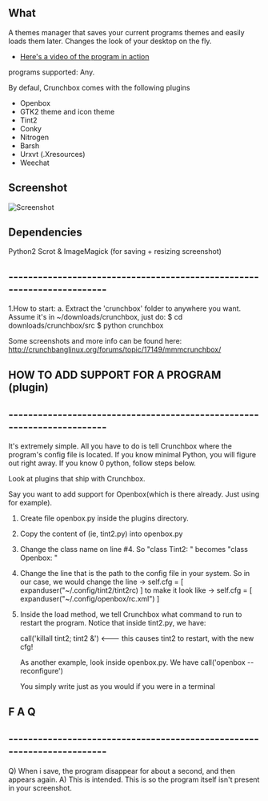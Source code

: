 ## What
A themes manager that saves your current programs
themes and easily loads them later. 
Changes the look of your desktop on the fly.
* [Here's a video of the program in action](http://www.youtube.com/watch?v=tmftzqiv0c4)


programs supported: Any.

By defaul, Crunchbox comes with the following plugins
- Openbox
- GTK2 theme and icon theme
- Tint2
- Conky
- Nitrogen
- Barsh 
- Urxvt (.Xresources)
- Weechat

## Screenshot

![Screenshot](http://i.imgur.com/bU9Qo.png)

## Dependencies
Python2
Scrot & ImageMagick (for saving + resizing screenshot)

##
## -----------------------------------------------------------------------
1.How to start:
 a. Extract the 'crunchbox' folder to anywhere you want. Assume it's in ~/downloads/crunchbox, just do:
    $ cd downloads/crunchbox/src
    $ python crunchbox

Some screenshots and more info can be found here:
http://crunchbanglinux.org/forums/topic/17149/mmmcrunchbox/



## HOW TO ADD SUPPORT FOR A PROGRAM (plugin)
## -----------------------------------------------------------------------
It's extremely simple. All you have to do is tell Crunchbox
where the program's config file is located. If you know minimal Python,
you will figure out right away. If you know 0 python, follow steps below.

Look at plugins that ship with Crunchbox. 

Say you want to add support for Openbox(which is there already. Just using for example).

1) Create file openbox.py inside the plugins directory.

2) Copy the content of (ie, tint2.py) into openbox.py

3) Change the class name on line #4. So "class Tint2: " becomes "class Openbox: "

4) Change the line that is the path to the config file in your system.
   So in our case, we would change the line
   -> self.cfg = [ expanduser("~/.config/tint2/tint2rc) ]
   to make it look like
   -> self.cfg = [ expanduser("~/.config/openbox/rc.xml") ]

5) Inside the load method, we tell Crunchbox what command to run to restart the program.
   Notice that inside tint2.py, we have:
   
   call('killall tint2; tint2 &') <--- this causes tint2 to restart, with the new cfg!
      
   As another example, look inside openbox.py. We have
   call('openbox --reconfigure')

   You simply write just as you would if you were in a terminal



## F A Q
## -----------------------------------------------------------------------
Q) When i save, the program disappear for about a second, and then appears again.
A) This is intended. This is so the program itself isn't present in your screenshot.




   
